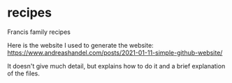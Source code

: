 # recipes
Francis family recipes

Here is the website I used to generate the website:
https://www.andreashandel.com/posts/2021-01-11-simple-github-website/ 

It doesn't give much detail, but explains how to do it and a brief explanation of the files.
